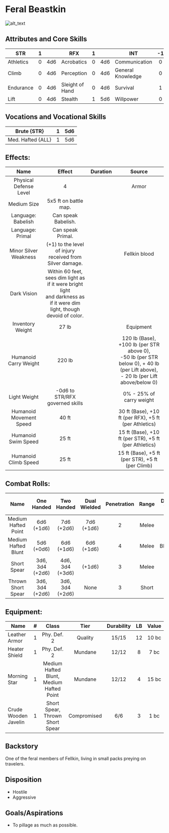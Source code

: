 # Feral Beastkin

![alt_text](FeralBeastkin.png)

## Attributes and Core Skills

| STR       | 1 |    | RFX             | 1 |    | INT               | -1 |    |
| --------- | :-: | :-: | --------------- | :-: | :-: | ----------------- | :-: | :-: |
| Athletics | 0 | 4d6 | Acrobatics      | 0 | 4d6 | Communication     | 0 | 2d6 |
| Climb     | 0 | 4d6 | Perception      | 0 | 4d6 | General Knowledge | 0 | 2d6 |
| Endurance | 0 | 4d6 | Sleight of Hand | 0 | 4d6 | Survival          | 1 | 3d6 |
| Lift      | 0 | 4d6 | Stealth         | 1 | 5d6 | Willpower         | 0 | 2d6 |

## Vocations and Vocational Skills

| Brute {STR}       | 1 | 5d6 |
| ----------------- | :-: | :-: |
| Med. Hafted {ALL} | 1 | 5d6 |

## Effects:

|          Name          |                                                            Effect                                                            | Duration |                                                                   Source                                                                   |
| :---------------------: | :--------------------------------------------------------------------------------------------------------------------------: | :------: | :----------------------------------------------------------------------------------------------------------------------------------------: |
| Physical Defense Level |                                                              4                                                              |          |                                                                   Armor                                                                   |
|       Medium Size       |                                                    5x5 ft on battle map.                                                    |          |                                                                                                                                            |
|   Language: Babelish   |                                                     Can speak Babelish.                                                     |          |                                                                                                                                            |
|    Language: Primal    |                                                      Can speak Primal.                                                      |          |                                                                                                                                            |
|  Minor Silver Weakness  |                                   (+1) to the level of injury received from Silver damage.                                   |          |                                                               Fellkin blood                                                               |
|       Dark Vision       | Within 60 feet, sees dim light as if it were bright light<br />and darkness as if it were dim light, though devoid of color. |          |                                                                                                                                            |
|    Inventory Weight    |                                                            27 lb                                                            |          |                                                                 Equipment                                                                 |
|  Humanoid Carry Weight  |                                                            220 lb                                                            |          | 120 lb (Base), +100 lb (per STR above 0),<br />-50 lb (per STR below 0), + 40 lb (per Lift above),<br />- 20 lb (per Lift above/below 0) |
|      Light Weight      |                                               -0d6 to STR/RFX governed skills                                               |          |                                                          0% - 25% of carry weight                                                          |
| Humanoid Movement Speed |                                                            40 ft                                                            |          |                                           30 ft (Base), +10 ft (per RFX), +5 ft (per Athletics)                                           |
|   Humanoid Swim Speed   |                                                            25 ft                                                            |          |                                           15 ft (Base), +10 ft (per STR), +5 ft (per Athletics)                                           |
|  Humanoid Climb Speed  |                                                            25 ft                                                            |          |                                              15 ft (Base), +5 ft (per STR), +5 ft (per Climb)                                              |

## Combat Rolls:

|        Name        |   One<br />Handed   |   Two<br />Handed   | Dual<br />Wielded | Penetration | Range | Damage<br />Types | Engageable<br />Opponents | Area Of<br />Effect | Resource<br />Class |
| :-----------------: | :------------------: | :------------------: | :---------------: | :---------: | :---: | :---------------: | :-----------------------: | :-----------------: | :-----------------: |
| Medium Hafted Point |   6d6<br />(+1d6)   |   7d6<br />(+2d6)   |  7d6<br />(+1d6)  |      2      | Melee |      Pierce      |           Rapid           |        None        |        None        |
| Medium Hafted Blunt |   5d6<br />(+0d6)   |   6d6<br />(+1d6)   |  6d6<br />(+1d6)  |      4      | Melee |     Bludgeon     |           Rapid           |        None        |        None        |
|     Short Spear     | 3d6, 3d4<br />(+2d6) | 4d6, 3d4<br />(+3d6) |      (+1d6)      |      3      | Melee |      Pierce      |        Spear Rapid        |        None        |        None        |
| Thrown Short Spear | 3d6, 3d4<br />(+2d6) | 3d6, 3d4<br />(+2d6) |       None       |      3      | Short |      Pierce      |         Standard         |        None        |        None        |

## Equipment:

| Name                 | # |                  Class                  |    Tier    | Durability | LB | Value |
| -------------------- | :-: | :--------------------------------------: | :---------: | :--------: | :-: | :---: |
| Leather Armor        | 1 |               Phy. Def. 2               |   Quality   |   15/15   | 12 | 10 bc |
| Heater Shield        | 1 |               Phy. Def. 2               |   Mundane   |   12/12   | 8 | 7 bc |
| Morning Star         | 1 | Medium Hafted Blunt, Medium Hafted Point |   Mundane   |   12/12   | 4 | 15 bc |
| Crude Wooden Javelin | 1 |     Short Spear, Thrown Short Spear     | Compromised |    6/6    | 3 | 1 bc |

## Backstory

One of the feral members of Fellkin, living in small packs preying on travelers.

## Disposition

- Hostile
- Aggressive

## Goals/Aspirations

- To pillage as much as possible.

